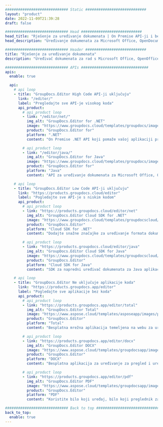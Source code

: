 ```yaml
---
############################# Static ############################
layout: "product"
date: 2022-11-09T21:39:28
draft: false

############################# Head ############################
head_title: "Rješenje za uređivanje dokumenata | On Premise API-ji i besplatne aplikacije"
head_description: "Uređivanje dokumenata za Microsoft Office, OpenDocument, PDF i druge formate datoteka pomoću On Premise API-ja ili pomoću aplikacije Online Document Editor."

############################# Header ############################
title: "Rješenje za uređivanje dokumenata"
description: "Uređivač dokumenata za rad s Microsoft Office, OpenOffice, PDF, HTML i drugim formatima datoteka dokumenata."

############################# APIs ###############################
apis:
  enable: true

  api:
    # api loop
    - title: "GroupDocs.Editor High Code API-ji uključuju"
      link: "/editor/"
      label: "Pregledajte sve API-je visokog koda"
      api_product:
        # api_product loop
        - link: "/editor/net/"
          img_alt: "GroupDocs.Editor for .NET"
          image: "https://www.groupdocs.cloud/templates/groupdocs/images/product-logos/groupdocs-editor-net.png"
          product: "GroupDocs.Editor for"
          platform: ".NET"
          content: "On Premise .NET API koji pomaže vašoj aplikaciji pregledavati, uređivati ​​i zatim pretvarati dokumente."

        # api_product loop
        - link: "/editor/java/"
          img_alt: "GroupDocs.Editor for Java"
          image: "https://www.groupdocs.cloud/templates/groupdocs/images/product-logos/groupdocs-editor-java.png"
          product: "GroupDocs.Editor for"
          platform: "Java"
          content: "API za uređivanje dokumenata za Microsoft Office, OpenOffice, HTML i druge dokumente kojima možete manipulirati unutar svojih aplikacija temeljenih na Javi."

    # api loop
    - title: "GroupDocs.Editor Low Code API-ji uključuju"
      link: "https://products.groupdocs.cloud/editor"
      label: "Pogledajte sve API-je s niskim kodom"
      api_product:
        # api_product loop
        - link: "https://products.groupdocs.cloud/editor/net"
          img_alt: "GroupDocs.Editor Cloud SDK for .NET"
          image: "https://www.groupdocs.cloud/templates/groupdocscloud/images/sdk/272x272/groupdocs_editor-for-net.png"
          product: "GroupDocs.Editor"
          platform: "Cloud SDK for .NET"
          content: "Dodajte snažne značajke za uređivanje formata dokumenata u .NET aplikacijama koristeći Cloud SDK za .NET. Uredite MS Office, Web i XML dokumente."

        # api_product loop
        - link: "https://products.groupdocs.cloud/editor/java"
          img_alt: "GroupDocs.Editor Cloud SDK for Java"
          image: "https://www.groupdocs.cloud/templates/groupdocscloud/images/sdk/272x272/groupdocs_editor-for-java.png"
          product: "GroupDocs.Editor"
          platform: "Cloud SDK for Java"
          content: "SDK za napredni uređivač dokumenata za Java aplikacije za uređivanje standardnih industrijskih formata datoteka dokumenata na bilo kojoj platformi koja može pozvati REST API-je."

    # api loop
    - title: "GroupDocs.Editor Ne uključuje aplikacije koda"
      link: "https://products.groupdocs.app/editor"
      label: "Pogledajte sve aplikacije bez koda"
      api_product:
        # api_product loop
        - link: "https://products.groupdocs.app/editor/total"
          img_alt: "GroupDocs.Editor Total"
          image: "https://www.aspose.cloud/templates/asposeapp/images/products/logo/aspose_editor-app.png"
          product: "GroupDocs.Editor"
          platform: "Total"
          content: "Besplatna mrežna aplikacija temeljena na webu za uređivanje popularnih formata datoteka iz sustava Office i OpenOffice."

        # api_product loop
        - link: "https://products.groupdocs.app/editor/docx"
          img_alt: "GroupDocs.Editor DOCX"
          image: "https://www.aspose.cloud/templates/groupdocsapp/images/products/logo/groupdocs_words-app.png"
          product: "GroupDocs.Editor"
          platform: "DOCX"
          content: "Besplatna aplikacija za uređivanje za pregled i uređivanje Microsoft Word dokumenata na mreži."

        # api_product loop
        - link: "https://products.groupdocs.app/editor/pdf"
          img_alt: "GroupDocs.Editor PDF"
          image: "https://www.aspose.cloud/templates/groupdocsapp/images/products/logo/groupdocs_pdf-app.png"
          product: "GroupDocs.Editor"
          platform: "PDF"
          content: "Koristite bilo koji uređaj, bilo koji preglednik za pregled ili uređivanje PDF i XPS dokumenata."

############################# Back to top ###############################
back_to_top:
  enable: true
---
```

